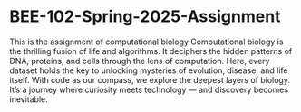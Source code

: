 # BEE-102-Spring-2025-Assignment
This is the assignment of computational biology
Computational biology is the thrilling fusion of life and algorithms.
It deciphers the hidden patterns of DNA, proteins, and cells through the lens of computation.
Here, every dataset holds the key to unlocking mysteries of evolution, disease, and life itself.
With code as our compass, we explore the deepest layers of biology.
It’s a journey where curiosity meets technology — and discovery becomes inevitable.
